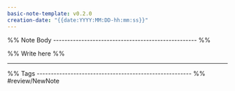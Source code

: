 ```yaml
---
basic-note-template: v0.2.0
creation-date: "{{date:YYYY:MM:DD-hh:mm:ss}}"
---
```


%% Note Body --------------------------------------------------- %%

%% Write here %%




___

%% Tags ------------------------------------------------------- %%
#review/NewNote